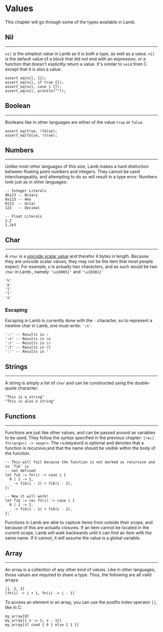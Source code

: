 # Values

This chapter will go through some of the types available in Lamb.

## Nil

---

`nil` is the simplest value in Lamb as it is both a type, as well as a value. `nil` is the default value of a block that did not end with an expression, or a function that doesn't explicitly return a value. It's similar to `void` from C except that it is also a value.

```
assert_eq(nil, {});
assert_eq(nil, if true {});
assert_eq(nil, case 1 {});
assert_eq(nil, println(""));
```

## Boolean

---

Booleans like in other languages are either of the value `true` or `false`.

```
assert_eq(true, !false);
assert_eq(false, !true);
```

## Numbers

---

Unlike most other languages of this size, Lamb makes a hard distinction between floating point numbers and integers. They cannot be used interchangeably, and attempting to do so will result in a type error. Numbers look just as in other languages:

```
-- Integer Literals
0b123 -- Binary
0x123 -- Hex
0123  -- Octal
123   -- Decimal

-- Float Literals
1.2
1.2e3
```

## Char

---

A `char` is a [unicode scalar value](https://www.unicode.org/glossary/#unicode_scalar_value) and therefor 4 bytes in length. Because they are unicode scalar values, they may not be the item that most people expect. For example, `é` is actually two characters, and as such would be two `char` in Lamb., namely `'\u{0065}'` and `'\u{0301}'`

```
'h'
'e'
'l'
'l'
'o'
```

### Escaping

Escaping in Lamb is currently done with the `:` character, so to represent a newline char in Lamb, one must write: `':n'`.

```
'::' -- Results in :
':n' -- Results in \n
':r' -- Results in \r
':t' -- Results in \t
':'' -- Results in '
```

## Strings

---

A string is simply a list of `char` and can be constructed using the double-quote character:

```
"This is a string"
"This is also a string"
```

## Functions

---

Functions are just like other values, and can be passed around as variables to be used. They follow the syntax specified in the previous chapter: `[rec] fn(<args>) -> <expr>`. The `rec`keyword is optional and denotes that a function is recursive,and that the name should be visible within the body of the function.

```
-- This will fail because the function is not marked as recursive and so `fib` is
-- not defined
let fib := fn(i) -> case i {
  0 | 1 -> 1,
  _ -> fib(i - 1) + fib(i - 2),
};

-- Now it will work!
let fib := rec fn(i) -> case i {
  0 | 1 -> 1,
  _ -> fib(i - 1) + fib(i - 2),
};
```

Functions in Lamb are able to capture items from outside their scope, and because of this are actually closures. If an item cannot be located in the current scope, Lamb will walk backwards until it can find an item with the same name. If it cannot, it will assume the value is a global variable.

## Array

---

An array is a collection of any other kind of values. Like in other languages, those values are required to share a type. Thus, the following are all valid arrays:

```
[1, 2, 3]
[fn(i) -> i + 1, fn(i) -> i - 1]
```

To access an element in an array, you can use the postfix index operator `[]`, like in C:

```
my_array[0]
my_array[{ x := 1; x - 1}]
my_array[if cond { 0 } else { 1 }]
```
